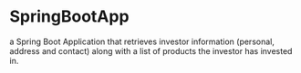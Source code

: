 # SpringBootApp
a Spring Boot Application that retrieves investor information (personal, address and contact) along with a list of products the investor has invested in. 
